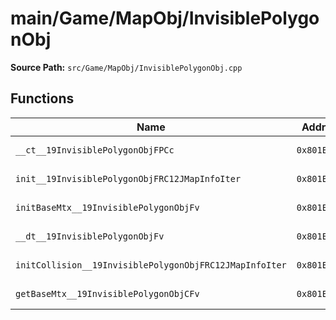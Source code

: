 # main/Game/MapObj/InvisiblePolygonObj

**Source Path:** `src/Game/MapObj/InvisiblePolygonObj.cpp`

## Functions

| Name | Address | Match % |
|------|---------|---------|
| `__ct__19InvisiblePolygonObjFPCc` | `0x801E7CA0` | :white_check_mark: (100.0%) |
| `init__19InvisiblePolygonObjFRC12JMapInfoIter` | `0x801E7CE4` | :white_check_mark: (100.0%) |
| `initBaseMtx__19InvisiblePolygonObjFv` | `0x801E7D88` | :white_check_mark: (100.0%) |
| `__dt__19InvisiblePolygonObjFv` | `0x801E7DBC` | :x: (95.7%) |
| `initCollision__19InvisiblePolygonObjFRC12JMapInfoIter` | `0x801E7E18` | :white_check_mark: (100.0%) |
| `getBaseMtx__19InvisiblePolygonObjCFv` | `0x801E7EB8` | :white_check_mark: (100.0%) |